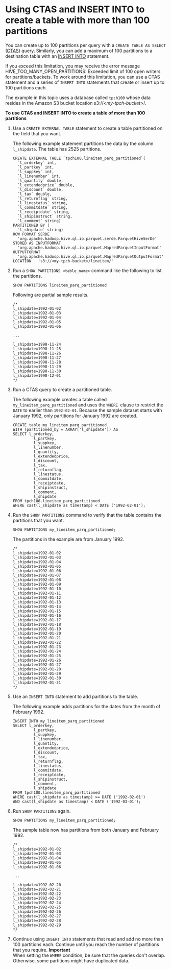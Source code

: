 # Using CTAS and INSERT INTO to create a table with more than 100 partitions<a name="ctas-insert-into"></a>

You can create up to 100 partitions per query with a `CREATE TABLE AS SELECT` \([CTAS](ctas.md)\) query\. Similarly, you can add a maximum of 100 partitions to a destination table with an [INSERT INTO](https://docs.aws.amazon.com/athena/latest/ug/insert-into.html) statement\. 

If you exceed this limitation, you may receive the error message HIVE\_TOO\_MANY\_OPEN\_PARTITIONS: Exceeded limit of 100 open writers for partitions/buckets\. To work around this limitation, you can use a CTAS statement and a series of `INSERT INTO` statements that create or insert up to 100 partitions each\.

The example in this topic uses a database called `tpch100` whose data resides in the Amazon S3 bucket location s3://*<my\-tpch\-bucket>*/\.

**To use CTAS and INSERT INTO to create a table of more than 100 partitions**

1. Use a `CREATE EXTERNAL TABLE` statement to create a table partitioned on the field that you want\.

   The following example statement partitions the data by the column `l_shipdate`\. The table has 2525 partitions\.

   ```
   CREATE EXTERNAL TABLE `tpch100.lineitem_parq_partitioned`(
     `l_orderkey` int, 
     `l_partkey` int, 
     `l_suppkey` int, 
     `l_linenumber` int, 
     `l_quantity` double, 
     `l_extendedprice` double, 
     `l_discount` double, 
     `l_tax` double, 
     `l_returnflag` string, 
     `l_linestatus` string, 
     `l_commitdate` string, 
     `l_receiptdate` string, 
     `l_shipinstruct` string, 
     `l_comment` string)
   PARTITIONED BY ( 
     `l_shipdate` string)
   ROW FORMAT SERDE 
     'org.apache.hadoop.hive.ql.io.parquet.serde.ParquetHiveSerDe' STORED AS INPUTFORMAT 
     'org.apache.hadoop.hive.ql.io.parquet.MapredParquetInputFormat' OUTPUTFORMAT 
     'org.apache.hadoop.hive.ql.io.parquet.MapredParquetOutputFormat' LOCATION   's3://<my-tpch-bucket>/lineitem/'
   ```

1. Run a `SHOW PARTITIONS <table_name>` command like the following to list the partitions\.

   ```
   SHOW PARTITIONS lineitem_parq_partitioned
   ```

   Following are partial sample results\.

   ```
   /*
   l_shipdate=1992-01-02
   l_shipdate=1992-01-03
   l_shipdate=1992-01-04
   l_shipdate=1992-01-05
   l_shipdate=1992-01-06
   
   ...
   
   l_shipdate=1998-11-24
   l_shipdate=1998-11-25
   l_shipdate=1998-11-26
   l_shipdate=1998-11-27
   l_shipdate=1998-11-28
   l_shipdate=1998-11-29
   l_shipdate=1998-11-30
   l_shipdate=1998-12-01
   */
   ```

1. Run a CTAS query to create a partitioned table\. 

   The following example creates a table called `my_lineitem_parq_partitioned` and uses the `WHERE `clause to restrict the `DATE` to earlier than `1992-02-01`\. Because the sample dataset starts with January 1992, only partitions for January 1992 are created\.

   ```
   CREATE table my_lineitem_parq_partitioned
   WITH (partitioned_by = ARRAY['l_shipdate']) AS
   SELECT l_orderkey,
            l_partkey,
            l_suppkey,
            l_linenumber,
            l_quantity,
            l_extendedprice,
            l_discount,
            l_tax,
            l_returnflag,
            l_linestatus,
            l_commitdate,
            l_receiptdate,
            l_shipinstruct,
            l_comment,
            l_shipdate
   FROM tpch100.lineitem_parq_partitioned
   WHERE cast(l_shipdate as timestamp) < DATE ('1992-02-01');
   ```

1. Run the `SHOW PARTITIONS` command to verify that the table contains the partitions that you want\.

   ```
   SHOW PARTITIONS my_lineitem_parq_partitioned;
   ```

   The partitions in the example are from January 1992\.

   ```
   /*
   l_shipdate=1992-01-02
   l_shipdate=1992-01-03
   l_shipdate=1992-01-04
   l_shipdate=1992-01-05
   l_shipdate=1992-01-06
   l_shipdate=1992-01-07
   l_shipdate=1992-01-08
   l_shipdate=1992-01-09
   l_shipdate=1992-01-10
   l_shipdate=1992-01-11
   l_shipdate=1992-01-12
   l_shipdate=1992-01-13
   l_shipdate=1992-01-14
   l_shipdate=1992-01-15
   l_shipdate=1992-01-16
   l_shipdate=1992-01-17
   l_shipdate=1992-01-18
   l_shipdate=1992-01-19
   l_shipdate=1992-01-20
   l_shipdate=1992-01-21
   l_shipdate=1992-01-22
   l_shipdate=1992-01-23
   l_shipdate=1992-01-24
   l_shipdate=1992-01-25
   l_shipdate=1992-01-26
   l_shipdate=1992-01-27
   l_shipdate=1992-01-28
   l_shipdate=1992-01-29
   l_shipdate=1992-01-30
   l_shipdate=1992-01-31
   */
   ```

1. Use an `INSERT INTO` statement to add partitions to the table\. 

   The following example adds partitions for the dates from the month of February 1992\.

   ```
   INSERT INTO my_lineitem_parq_partitioned
   SELECT l_orderkey,
            l_partkey,
            l_suppkey,
            l_linenumber,
            l_quantity,
            l_extendedprice,
            l_discount,
            l_tax,
            l_returnflag,
            l_linestatus,
            l_commitdate,
            l_receiptdate,
            l_shipinstruct,
            l_comment,
            l_shipdate
   FROM tpch100.lineitem_parq_partitioned
   WHERE cast(l_shipdate as timestamp) >= DATE ('1992-02-01')
   AND cast(l_shipdate as timestamp) < DATE ('1992-03-01');
   ```

1. Run `SHOW PARTITIONS` again\.

   ```
   SHOW PARTITIONS my_lineitem_parq_partitioned;
   ```

   The sample table now has partitions from both January and February 1992\.

   ```
   /*
   l_shipdate=1992-01-02
   l_shipdate=1992-01-03
   l_shipdate=1992-01-04
   l_shipdate=1992-01-05
   l_shipdate=1992-01-06
   
   ...
   
   l_shipdate=1992-02-20
   l_shipdate=1992-02-21
   l_shipdate=1992-02-22
   l_shipdate=1992-02-23
   l_shipdate=1992-02-24
   l_shipdate=1992-02-25
   l_shipdate=1992-02-26
   l_shipdate=1992-02-27
   l_shipdate=1992-02-28
   l_shipdate=1992-02-29
   */
   ```

1. Continue using `INSERT INTO` statements that read and add no more than 100 partitions each\. Continue until you reach the number of partitions that you require\.
**Important**  
When setting the `WHERE` condition, be sure that the queries don't overlap\. Otherwise, some partitions might have duplicated data\.